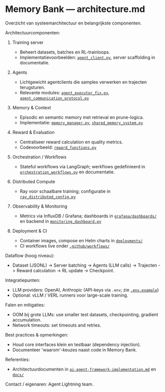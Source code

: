 # Memory Bank — architecture.md

Overzicht van systeemarchitectuur en belangrijkste componenten.

Architectuurcomponenten:

1. Training server
   - Beheert datasets, batches en RL-trainloops.
   - Implementatievoorbeelden: [`agent_client.py`](agent_client.py:1), server scaffolding in documentatie.

2. Agents
   - Lichtgewicht agentclients die samples verwerken en trajecten terugsturen.
   - Relevante modules: [`agent_executor_fix.py`](agent_executor_fix.py:1), [`agent_communication_protocol.py`](agent_communication_protocol.py:1)

3. Memory & Context
   - Episodic en semantic memory met retrieval en prune-logica.
   - Implementatie: [`memory_manager.py`](memory_manager.py:1), [`shared_memory_system.py`](shared_memory_system.py:1)

4. Reward & Evaluation
   - Centraliseer reward calculation en quality metrics.
   - Codevoorbeeld: [`reward_functions.py`](reward_functions.py:1)

5. Orchestration / Workflows
   - Stateful workflows via LangGraph; werkflows gedefinieerd in [`orchestration_workflows.py`](orchestration_workflows.py:1) en documentatie.

6. Distributed Compute
   - Ray voor schaalbare training; configuratie in [`ray_distributed_config.py`](ray_distributed_config.py:1)

7. Observability & Monitoring
   - Metrics via InfluxDB / Grafana; dashboards in [`grafana/dashboards/`](grafana/dashboards/:1) en backend in [`monitoring_dashboard.py`](monitoring_dashboard.py:1)

8. Deployment & CI
   - Container images, compose en Helm charts in [`deployments/`](deployments/:1)
   - CI workflows live onder [`.github/workflows/`](.github/workflows/:1)

Dataflow (hoog niveau):
- Dataset (JSONL) -> Server batching -> Agents (LLM calls) -> Trajecten -> Reward calculation -> RL update -> Checkpoint.

Integratiepunten:
- LLM providers: OpenAI, Anthropic (API-keys via `.env`; zie [`.env.example`](.env.example:1))
- Optional: vLLM / VERL runners voor large-scale training.

Falen en mitigaties:
- OOM bij grote LLMs: use smaller test datasets, checkpointing, gradient accumulation.
- Network timeouts: set timeouts and retries.

Best practices & opmerkingen:
- Houd core interfaces klein en testbaar (dependency injection).
- Documenteer 'waarom'-keuzes naast code in Memory Bank.

Referenties:
- Architectuurdocumenten in [`ai-agent-framework-implementation.md`](ai-agent-framework-implementation.md:1) en [`docs/`](docs/:1)

Contact / eigenaren: Agent Lightning team.